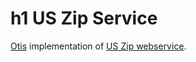 # h1 US Zip Service
[Otis](https://github.com/tbueno/otis) implementation of [US Zip webservice](http://www.webservicex.net/ws/WSDetails.aspx?WSID=42&CATID=7).